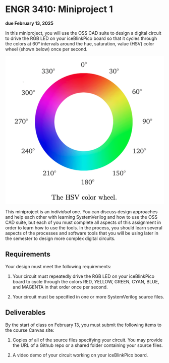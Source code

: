 # ENGR 3410: Miniproject 1

**due February 13, 2025**

In this miniproject, you will use the OSS CAD suite to design a digital circuit to drive the RGB LED on your iceBlinkPico board so that it cycles through the colors at 60° intervals around the hue, saturation, value (HSV) color wheel (shown below) once per second.

![The HSV color wheel.](./img/img1.png)

This miniproject is an *individual* one. You can discuss design approaches and help each other with learning SystemVerilog and how to use the OSS CAD suite, but each of you must complete all aspects of this assignment in order to learn how to use the tools. In the process, you should learn several aspects of the processes and software tools that you will be using later in the semester to design more complex digital circuits.

## Requirements

Your design must meet the following requirements:

1. Your circuit must repeatedly drive the RGB LED on your iceBlinkPico board to cycle through the colors RED, YELLOW, GREEN, CYAN, BLUE, and MAGENTA in that order once per second.

2. Your circuit must be specified in one or more SystemVerilog source files.

## Deliverables

By the start of class on February 13, you must submit the following items to the course Canvas site:

1. Copies of all of the source files specifying your circuit. You may provide the URL of a Github repo or a shared folder containing your source files.

2. A video demo of your circuit working on your iceBlinkPico board.
